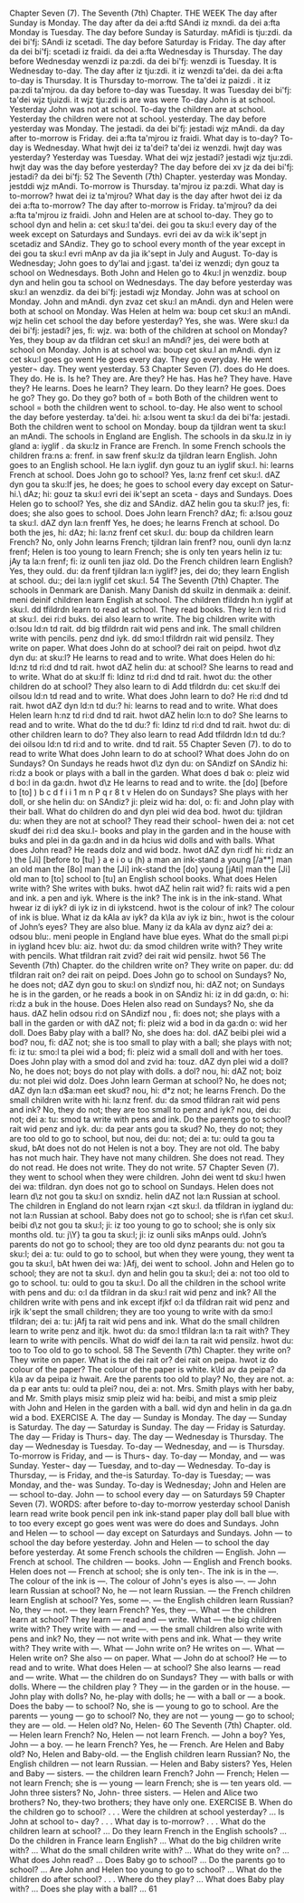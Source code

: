 Chapter Seven (7). 
The Seventh (7th) Chapter. 
THE WEEK 
The day after Sunday is Monday. The day after 
da dei a:ftd SAndi iz mxndi. da dei a:fta 
Monday is Tuesday. The day before Sunday is Saturday. 
mAfidi is tju:zdi. da dei bi'fj: SAndi iz scetadi. 
The day before Saturday is Friday. The day after 
da dei bi'fj: scetadi iz fraidi. da dei a:fta 
Wednesday is Thursday. The day before Wednesday 
wenzdi iz pa:zdi. da dei bi'fj: wenzdi 
is Tuesday. It is Wednesday to-day. The day after 
iz tju:zdi. it iz wenzdi ta'dei. da dei a:fta 
to-day is Thursday. It is Thursday to-morrow. The 
ta'dei iz paizdi . it iz pa:zdi ta'mjrou. da 
day before to-day was Tuesday. It was Tuesday 
dei bi'fj: ta'dei wjz tjuizdi. it wjz tju:zdi 
is 
are 
was 
were 
To-day John is at 
school. 
Yesterday John 
was not at school. 
To-day the 
children are at 
school. 
Yesterday the 
children were not 
at school. 
yesterday. The day before yesterday was Monday. The 
jestadi. da dei bi'fj: jestadi wjz mAndi. da 
day after to-morrow is Friday. 
dei a:fta ta'mjrou iz fraidi. 
What day is to-day? To-day is Wednesday. What 
hwjt dei iz ta'dei? ta'dei iz wenzdi. hwjt 
day was yesterday? Yesterday was Tuesday. What 
dei wjz jestadi? jestadi wjz tju:zdi. hwjt 
day was the day before yesterday? The day before 
dei xv jz da dei bi'fj: jestadi? da dei bi'fj: 
52 
The Seventh (7th) Chapter. 
yesterday was Monday. 
jestddi wjz mAndi. 
To-morrow is Thursday. 
ta'mjrou iz pa:zdi. 
What day is to-morrow? 
hwat dei iz ta'mjrou? 
What day is the day after 
hwot dei iz da dei a:fta 
to-morrow? The day after to-morrow is Friday. 
ta'mjrou? da dei a:fta ta'mjrou iz fraidi. 
John and Helen are at school to-day. They go to school 
dyn and helin a: cet sku:l ta'dei. dei gou ta sku:l 
every day of the week except on Saturdays and Sundays. 
evri dei av da wi:k ik'sept jn scetadiz and SAndiz. 
They go to school every month of the year except in 
dei gou ta sku:l evri mAnp av da jia ik'sept in 
July and August. To-day is Wednesday; John goes to 
dy'lai and j:gast. ta'dei iz wenzdi; dyn gouz ta 
school on Wednesdays. Both John and Helen go to 
4ku:l jn wenzdiz. boup dyn and helin gou ta 
school on Wednesdays. The day before yesterday was 
sku:l an wenzdiz. da dei bi'fj: jestadi wjz 
Monday. John was at school on Monday. John and 
mAndi. dyn zvaz cet sku:l an mAndi. dyn and 
Helen were both at school on Monday. Was Helen at 
helm wa: boup cet sku:l an mAndi. wjz helin cet 
school the day before yesterday? Yes, she was. Were 
sku:l da dei bi'fj: jestadi? jes, fi: wjz. wa: 
both of the children at school on Monday? Yes, they 
boup av da tfildran cet sku:l an mAndi? jes, dei 
were both at school on Monday. John is at school 
wa: boup cet sku.l an mAndi. dyn iz cet sku:l 
goes 
go 
went 
He goes every day. 
They go everyday. 
He went yester¬ 
day. 
They went 
yesterday. 
53 
Chapter Seven (7). 
does 
do 
He does. 
They do. 
He is. Is he? 
They are. Are 
they? 
He has. Has he? 
They have. Have 
they? 
He learns. Does he 
learn? 
They learn. Do 
they learn? 
He goes. Does 
he go? 
They go. Do they 
go? 
both of = both 
Both of the 
children went to 
school = both the 
children went to 
school. 
to-day. He also went to school the day before yesterday. 
ta'dei. hi: a:lsou went ta sku:l da dei bi'fa: jestadi. 
Both the children went to school on Monday. 
boup da tjildran went ta sku:l an mAndi. 
The schools in England are English. The schools in 
da sku.lz in iy gland a: iyglif . da sku:lz in 
France are French. In some French schools the children 
fra:ns a: frenf. in saw frenf sku:lz da tjildran 
learn English. John goes to an English school. He 
la:n iyglif. dyn gouz tu an iyglif sku:l. hi: 
learns French at school. Does John go to school? Yes, 
la:nz frenf cet sku:l. dAZ dyn gou ta sku:lf jes, 
he does; he goes to school every day except on Satur- 
hi.\ dAz; hi: gouz ta sku:l evri dei ik'sept an sceta - 
days and Sundays. Does Helen go to school? Yes, she 
diz and SAndiz. dAZ helin gou ta sku:l? jes, fi: 
does; she also goes to school. Does John learn French? 
dAz; fi: a:lsou gouz ta sku:l. dAZ dyn la:n frenff 
Yes, he does; he learns French at school. Do both the 
jes, hi: dAz; hi: la:nz frenf cet sku:l. du: boup da 
children learn French? No, only John learns French; 
tjildran lain frenf? nou, ounli dyn la:nz frenf; 
Helen is too young to learn French; she is only ten years 
helin iz tu: jAy ta la:n frenf; fi: iz ounli ten jiaz 
old. Do the French children learn English? Yes, they 
ould. du: da frenf tjildran la:n iyglif? jes, dei 
do; they learn English at school. 
du:; dei la:n iyglif cet sku:l. 
54 
The Seventh (7th) Chapter. 
The schools in Denmark are Danish. Many Danish 
dd skuilz in denmaik a: deinif. meni deinif 
children learn English at school. The children 
tfildrdn h:n iyglif at sku:l. dd tfildrdn 
learn to read at school. They read books. They 
le:n td ri:d at sku:l. dei ri:d buks. dei 
also learn to write. The big children write with 
o:lsou ld:n td rait. dd big tfildrdn rait wid 
pens and ink. The small children write with pencils. 
penz dnd iyk. dd smo:l tfildrdn rait wid pensilz. 
They write on paper. What does John do at school? 
dei rait on peipd. hwot d\z dyn du: at sku:l? 
He learns to read and to write. What does Helen do 
hi: ld:nz td ri:d dnd td rait. hwot dAZ helin du: 
at school? She learns to read and to write. What do 
at sku:lf fi: Idinz td ri:d dnd td rait. hwot du: 
the other children do at school? They also learn to 
di Add tfildrdn du: cet sku:lf dei oilsou ld:n td 
read and to write. What does John learn to do? He 
ri:d dnd td rait. hwot dAZ dyn ld:n td du:? hi: 
learns to read and to write. What does Helen learn 
h:nz td ri:d dnd td rait. hwot dAZ helin lo:n 
to do? She learns to read and to write. What do the 
td du:? fi: Idinz td ri:d dnd td rait. hwot du: di 
other children learn to do? They also learn to read 
Add tfildrdn ld:n td du:? dei oilsou ld:n td ri:d 
and to write. 
dnd td rait. 
55 
Chapter Seven (7). 
to do 
to read 
to write 
What does John 
learn to do at 
school? 
What does John do on Sundays? On Sundays he reads 
hwot d\z dyn du: on SAndizf on SAndiz hi: ri:dz 
a book or plays with a ball in the garden. What does 
d bak o: pleiz wid d bo:l in da ga:dn. hwot d\z 
He learns to read 
and to write. 
the [do] [before 
to [to] ) 
b 
c 
d 
f 
i 
i 
1 
m 
n 
P 
q 
r 
8 
t 
v 
Helen do on Sundays? She plays with her doll, or she 
helin du: on SAndiz? ji: pleiz wid ha: dol, o: fi: 
and John play with their ball. What do children do 
and dyn plei wid dea bod. hwot du: tjildran du: 
when they are not at school? They read their school- 
hwen dei a: not cet skudf dei ri:d dea sku.l- 
books and play in the garden and in the house with 
buks and plei in da ga:dn and in da hcius wid 
dolls and with balls. What does John read? He reads 
dolz and wid bodz. hwot dAZ dyn ri:df hi: ri:dz 
an ) 
the [Ji] [before 
to [tu] } 
a 
e 
i 
o 
u 
(h) 
a man 
an ink-stand 
a young [/a**] man 
an old man 
the [8o] man 
the [Ji] ink-stand 
the [do] young 
[jAti] man 
the [Ji] old man 
to [to] school 
to [tu] an English 
school 
books. What does Helen write with? She writes with 
buks. hwot dAZ helin rait wid? fi: raits wid 
a pen and ink. 
a pen and iyk. 
Where is the ink? The ink is in the ink-stand. What 
hwear iz di iyk? di iyk iz in di iykstcend. hwot 
is the colour of ink? The colour of ink is blue. What 
iz da kAla av iyk? da k\la av iyk iz bin:, hwot 
is the colour of John’s eyes? They are also blue. Many 
iz da kAla av dynz aiz? dei a: odsou blu:. meni 
people in England have blue eyes. What do the small 
pi:pi in iygland hcev blu: aiz. hwot du: da smod 
children write with? They write with pencils. What 
tfildran rait zvid? dei rait wid pensilz. hwot 
56 
The Seventh (7th) Chapter. 
do the children write on? They write on paper. 
du: dd tfildran rait on? dei rait on peipd. 
Does John go to school on Sundays? No, he does not; 
dAZ dyn gou to sku:l on s\ndizf nou, hi: dAZ not; 
on Sundays he is in the garden, or he reads a book in 
on SAndiz hi: iz in dd ga:dn, o: hi: ri:dz a buk in 
the house. Does Helen also read on Sundays? No, she 
da haus. dAZ helin odsou ri:d on SAndizf nou , fi: 
does not; she plays with a ball in the garden or with 
dAZ not; fi: pleiz wid a bod in da ga:dn o: wid 
her doll. Does Baby play with a ball? No, she does 
ha: dol. dAZ beibi plei wid a bod? nou, fi: dAZ 
not; she is too small to play with a ball; she plays with 
not; fi: iz tu: smo:l ta plei wid a bod; fi: pleiz wid 
a small doll and with her toes. Does John play with 
a smod dol and zvid ha: touz. dAZ dyn plei wid 
a doll? No, he does not; boys do not play with dolls. 
a dol? nou, hi: dAZ not; boiz du: not plei wid dolz. 
Does John learn German at school? No, he does not; 
dAZ dyn la:n d$a:man eet skud? nou, hi: d*z not; 
he learns French. Do the small children write with 
hi: la:nz frenf. du: da smod tfildran rait wid 
pens and ink? No, they do not; they are too small to 
penz and iyk? nou, dei du: not; dei a: tu: smod ta 
write with pens and ink. Do the parents go to school? 
rait wid penz and iyk. du: da pear ants gou ta skud? 
No, they do not; they are too old to go to school, but 
nou, dei du: not; dei a: tu: ould ta gou ta skud, bAt 
does not 
do not 
Helen is not a boy. 
They are not old. 
The baby has not 
much hair. 
They have not 
many children. 
She does not read. 
They do not read. 
He does not write. 
They do not write. 
57 
Chapter Seven (7). 
they went to school when they were children. John 
dei went td sku:l hwen dei wa: tfildran. dyn 
does not go to school on Sundays. Helen does not learn 
d\z not gou ta sku:l on sxndiz. helin dAZ not la:n 
Russian at school. The children in England do not learn 
rxjan <zt sku:l. da tfildran in iygland du: not la:n 
Russian at school. Baby does not go to school; she is 
r\fan cet sku:l. beibi d\z not gou ta sku:l; ji: iz 
too young to go to school; she is only six months old. 
tu: j\Y} ta gou ta sku:l; ji: iz ounli siks mAnps ould. 
John’s parents do not go to school; they are too old 
dynz pearants du: not gou ta sku:l; dei a: tu: ould 
to go to school, but when they were young, they went 
ta gou ta sku:l, bAt hwen dei wa: )Afj, dei went 
to school. John and Helen go to school; they are not 
ta sku:l. dyn and helin gou ta sku:l; dei a: not 
too old to go to school. 
tu: ould to gou ta sku:l. 
Do all the children in the school write with pens and 
du: o:l da tfildran in da sku:l rait wid penz and 
ink? All the children write with pens and ink except 
ifjkf o:l da tfildran rait wid penz and irjk ik'sept 
the small children; they are too young to write with 
da smo:l tfildran; dei a: tu: jAfj ta rait wid 
pens and ink. What do the small children learn to write 
penz and itjk. hwot du: da smo:l tfildran la:n ta rait 
with? They learn to write with pencils. What do 
widf dei la:n ta rait wid pensilz. hwot du: 
too 
to 
Too old to go to 
school. 
58 
The Seventh (7th) Chapter. 
they write on? They write on paper. What is the 
dei rait or? dei rait on peipa. hwot iz do 
colour of the paper? The colour of the paper is white. 
k\ld av da peipa? da k\la av da peipa iz hwait. 
Are the parents too old to play? No, they are not. 
a: da p ear ants tu: ould ta plei? nou, dei a: not. 
Mrs. Smith plays with her baby, and Mr. Smith plays 
misiz smip pleiz wid ha: beibi, and mist a smip pleiz 
with John and Helen in the garden with a ball. 
wid dyn and helin in da ga.dn wid a bod. 
EXERCISE A. 
The day — Sunday is Monday. The day — Sunday is 
Saturday. The day — Saturday is Sunday. The 
day — Friday is Saturday. The day — Friday is Thurs¬ 
day. The day — Wednesday is Thursday. The day — 
Wednesday is Tuesday. To-day — Wednesday, and 
— is Thursday. To-morrow is Friday, and — is Thurs¬ 
day. To-day — Monday, and — was Sunday. Yester¬ 
day — Tuesday, and to-day — Wednesday. To-day is 
Thursday, — is Friday, and the-is Saturday. 
To-day is Tuesday; — was Monday, and the- 
was Sunday. 
To-day is Wednesday; John and Helen are — school 
to-day. John — to school every day — on Saturdays 
59 
Chapter Seven (7). 
WORDS: 
after 
before 
to-day 
to-morrow 
yesterday 
school 
Danish 
learn 
read 
write 
book 
pencil 
pen 
ink 
ink-stand 
paper 
play 
doll 
ball 
blue 
with 
to 
too 
every 
except 
go 
goes 
went 
was 
were 
do 
does 
and Sundays. John and Helen — to school — day 
except on Saturdays and Sundays. John — to school 
the day before yesterday. John and Helen — to school 
the day before yesterday. At some French schools the 
children — English. John — French at school. The 
children — books. John — English and French books. 
Helen does not — French at school; she is only ten-. 
The ink is in the —. The colour of the ink is —. The 
colour of John's eyes is also —. — John learn Russian 
at school? No, he — not learn Russian. — the French 
children learn English at school? Yes, some —. 
— the English children learn Russian? No, they — 
not. — they learn French? Yes, they —. What — 
the children learn at school? They learn — read and 
— write. What — the big children write with? They 
write with — and —. — the small children also write 
with pens and ink? No, they — not write with pens 
and ink. What — they write with? They write 
with —. What — John write on? He writes on —. 
What — Helen write on? She also — on paper. What 
— John do at school? He — to read and to write. 
What does Helen — at school? She also learns — read 
and — write. 
What — the children do on Sundays? They — with 
balls or with dolls. Where — the children play ? They 
— in the garden or in the house. — John play with 
dolls? No, he-play with dolls; he — with a ball 
or — a book. Does the baby — to school? No, she 
is — young to go to school. Are the parents — young 
— go to school? No, they are not — young — go to 
school; they are — old. — Helen old? No, Helen- 
60 
The Seventh (7th) Chapter. 
old. — Helen learn French? No, Helen — not learn 
French. — John a boy? Yes, John — a boy. — he 
learn French? Yes, he — French. Are Helen and 
Baby old? No, Helen and Baby-old. — the 
English children learn Russian? No, the English 
children — not learn Russian. — Helen and Baby 
sisters? Yes, Helen and Baby — sisters. — the 
children learn French? John — French; Helen — not 
learn French; she is — young — learn French; she is — 
ten years old. — John three sisters? No, John- 
three sisters. — Helen and Alice two brothers? No, 
they-two brothers; they have only one. 
EXERCISE B. 
When do the children go to school? . . . Were the 
children at school yesterday? ... Is John at school to¬ 
day? . . . What day is to-morrow? . . . What do the 
children learn at school? ... Do they learn French in 
the English schools? ... Do the children in France learn 
English? ... What do the big children write with? ... 
What do the small children write with? ... What do 
they write on? ... What does John read? ... Does Baby 
go to school? ... Do the parents go to school? ... Are 
John and Helen too young to go to school? ... What 
do the children do after school? . . . Where do they 
play? ... What does Baby play with? ... Does she play 
with a ball? ... 
61 
